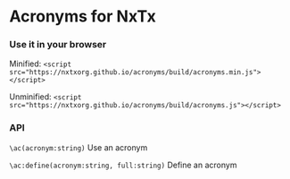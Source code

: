 # Acronyms for NxTx


### Use it in your browser
Minified: `<script src="https://nxtxorg.github.io/acronyms/build/acronyms.min.js"></script>`

Unminified: `<script src="https://nxtxorg.github.io/acronyms/build/acronyms.js"></script>`


### API

`\ac(acronym:string)` Use an acronym

`\ac:define(acronym:string, full:string)` Define an acronym
